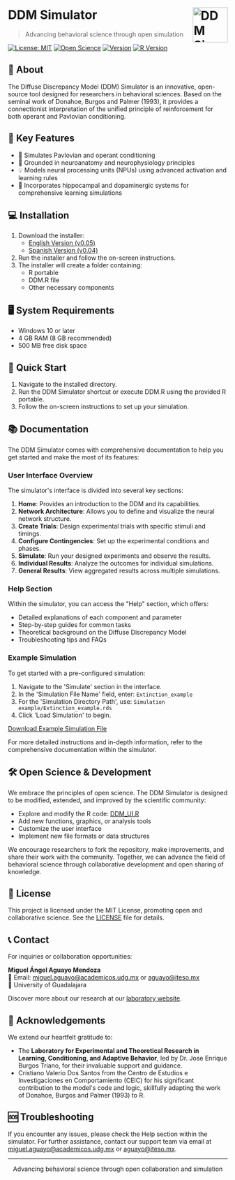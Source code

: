 # DDM Simulator <img src="images/icon.ico" alt="DDM Simulator Logo" width="80" align="right"/>

> Advancing behavioral science through open simulation

[![License: MIT](https://img.shields.io/badge/License-MIT-yellow.svg)](https://opensource.org/licenses/MIT)
[![Open Science](https://img.shields.io/badge/Open-Science-blue.svg)](https://en.wikipedia.org/wiki/Open_science)
[![Version](https://img.shields.io/badge/version-0.05-green.svg)](https://drive.google.com/file/d/1_g1aYD9k8oR31n-Mi2L1dPRHYOjSSriN/view?usp=sharing)
[![R Version](https://img.shields.io/badge/R-4.1.0-blue.svg)](https://cran.r-project.org/)

## 🌟 About

The Diffuse Discrepancy Model (DDM) Simulator is an innovative, open-source tool designed for researchers in behavioral sciences. Based on the seminal work of Donahoe, Burgos and Palmer (1993), it provides a connectionist interpretation of the unified principle of reinforcement for both operant and Pavlovian conditioning.

## 🚀 Key Features

- 🧠 Simulates Pavlovian and operant conditioning
- 🔬 Grounded in neuroanatomy and neurophysiology principles
- 💡 Models neural processing units (NPUs) using advanced activation and learning rules
- 🔄 Incorporates hippocampal and dopaminergic systems for comprehensive learning simulations

## 💻 Installation

1. Download the installer:
   - [English Version (v0.05)](https://drive.google.com/file/d/1_g1aYD9k8oR31n-Mi2L1dPRHYOjSSriN/view?usp=sharing)
   - [Spanish Version (v0.04)](https://drive.google.com/file/d/1gy456KA_bwoXmhocAvuYWLrurgJ-OUnx/view?usp=sharing)
2. Run the installer and follow the on-screen instructions.
3. The installer will create a folder containing:
   - R portable
   - DDM.R file
   - Other necessary components

## 🖥️ System Requirements

- Windows 10 or later
- 4 GB RAM (8 GB recommended)
- 500 MB free disk space

## 🏁 Quick Start

1. Navigate to the installed directory.
2. Run the DDM Simulator shortcut or execute DDM.R using the provided R portable.
3. Follow the on-screen instructions to set up your simulation.

## 📚 Documentation

The DDM Simulator comes with comprehensive documentation to help you get started and make the most of its features:

### User Interface Overview

The simulator's interface is divided into several key sections:

1. **Home**: Provides an introduction to the DDM and its capabilities.
2. **Network Architecture**: Allows you to define and visualize the neural network structure.
3. **Create Trials**: Design experimental trials with specific stimuli and timings.
4. **Configure Contingencies**: Set up the experimental conditions and phases.
5. **Simulate**: Run your designed experiments and observe the results.
6. **Individual Results**: Analyze the outcomes for individual simulations.
7. **General Results**: View aggregated results across multiple simulations.

### Help Section

Within the simulator, you can access the "Help" section, which offers:

- Detailed explanations of each component and parameter
- Step-by-step guides for common tasks
- Theoretical background on the Diffuse Discrepancy Model
- Troubleshooting tips and FAQs

### Example Simulation

To get started with a pre-configured simulation:

1. Navigate to the 'Simulate' section in the interface.
2. In the 'Simulation File Name' field, enter: `Extinction_example`
3. For the 'Simulation Directory Path', use: `Simulation example/Extinction_example.rds`
4. Click 'Load Simulation' to begin.

[Download Example Simulation File](Simulation%20example/Extinction_example.rds)

For more detailed instructions and in-depth information, refer to the comprehensive documentation within the simulator.

## 🛠️ Open Science & Development

We embrace the principles of open science. The DDM Simulator is designed to be modified, extended, and improved by the scientific community:

- Explore and modify the R code: [DDM_UI.R](R/DDM_UI.R)
- Add new functions, graphics, or analysis tools
- Customize the user interface
- Implement new file formats or data structures

We encourage researchers to fork the repository, make improvements, and share their work with the community. Together, we can advance the field of behavioral science through collaborative development and open sharing of knowledge.

## 📄 License

This project is licensed under the MIT License, promoting open and collaborative science. See the [LICENSE](LICENSE) file for details.

## 📞 Contact

For inquiries or collaboration opportunities:

**Miguel Ángel Aguayo Mendoza**  
📧 Email: miguel.aguayo@academicos.udg.mx or aguayo@iteso.mx  
🏫 University of Guadalajara

Discover more about our research at our [laboratory website](http://www.ceic.cucba.udg.mx/Investigacion/laboratorios?id=13).

## 🙏 Acknowledgements

We extend our heartfelt gratitude to:

- The **Laboratory for Experimental and Theoretical Research in Learning, Conditioning, and Adaptive Behavior**, led by Dr. Jose Enrique Burgos Triano, for their invaluable support and guidance.
- Cristiano Valerio Dos Santos from the Centro de Estudios e Investigaciones en Comportamiento (CEIC) for his significant contribution to the model's code and logic, skillfully adapting the work of Donahoe, Burgos and Palmer (1993) to R.

## 🆘 Troubleshooting

If you encounter any issues, please check the Help section within the simulator. For further assistance, contact our support team via email at miguel.aguayo@academicos.udg.mx or aguayo@iteso.mx.

---

<p align="center">
  Advancing behavioral science through open collaboration and simulation
</p>
